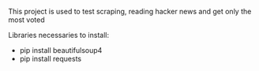 This project is used to test scraping, reading hacker news and get only the most voted

Libraries necessaries to install:

- pip install beautifulsoup4
- pip install requests
